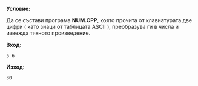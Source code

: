 **Условие:**

Да се състави програма **NUM.CPP**, която прочита от клавиатурата две цифри ( като знаци от таблицата ASCII ), преобразува ги в числа и извежда тяхното произведение.

**Вход:**

	5 6

**Изход:**

	30
